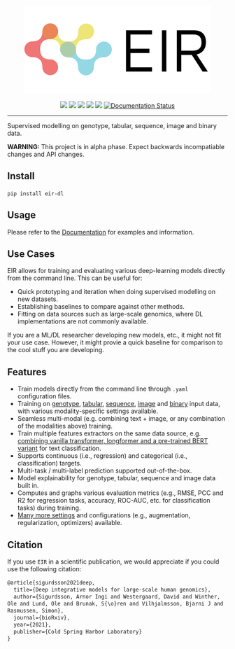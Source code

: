 <p align="center">
  <img src="docs/source/_static/img/EIR_logo.png">
</p>

<p align="center">
    <a href="LICENSE" alt="License">
        <img src="https://img.shields.io/badge/License-APGL-5B2D5B.svg" /></a>
  
  <a href="https://www.biorxiv.org/content/10.1101/2021.06.11.447883" alt="bioRxiv">
        <img src="https://img.shields.io/badge/Paper-bioRxiv-B5232F.svg" /></a>
  
  <a href="https://www.python.org/downloads/" alt="Python">
        <img src="https://img.shields.io/badge/python-3.8|3.9-blue.svg" /></a>
  
   <a href="https://pypi.org/project/eir-dl/" alt="Python">
        <img src="https://img.shields.io/pypi/v/eir-dl.svg" /></a>
  
  <a href="https://codecov.io/gh/arnor-sigurdsson/EIR" alt="Coverage">
        <img src="https://codecov.io/gh/arnor-sigurdsson/EIR/branch/master/graph/badge.svg" /></a>
  
  <a href='https://eir.readthedocs.io/'>
        <img src='https://readthedocs.org/projects/eir/badge/?version=latest' alt='Documentation Status' /></a>
  
       
</p>

---

Supervised modelling on genotype, tabular, sequence, image and binary data.

**WARNING:** This project is in alpha phase. Expect backwards incompatiable changes and API changes.

## Install

`pip install eir-dl`

## Usage

Please refer to the [Documentation](https://eir.readthedocs.io/en/latest/index.html) for examples and information.

## Use Cases

EIR allows for training and evaluating various deep-learning models directly from the command line. This can be useful for:

- Quick prototyping and iteration when doing supervised modelling on new datasets.
- Establishing baselines to compare against other methods.
- Fitting on data sources such as large-scale genomics, where DL implementations are not commonly available.

If you are a ML/DL researcher developing new models, etc., it might not fit your use case. However, it might provie a quick baseline for comparison to the cool stuff you are developing.

## Features

- Train models directly from the command line through `.yaml` configuration files.
- Training on [genotype](https://eir.readthedocs.io/en/latest/tutorials/01_basic_tutorial.html), [tabular](https://eir.readthedocs.io/en/latest/tutorials/02_tabular_tutorial.html), [sequence](https://eir.readthedocs.io/en/latest/tutorials/03_sequence_tutorial.html), [image](https://eir.readthedocs.io/en/latest/tutorials/05_image_tutorial.html) and [binary](https://eir.readthedocs.io/en/latest/tutorials/06_raw_bytes_tutorial.html) input data, with various modality-specific settings available.
- Seamless multi-modal (e.g. combining text + image, or any combination of the modalities above) training.
- Train multiple features extractors on the same data source, e.g. [combining vanilla transformer, longformer and a pre-trained BERT variant](https://eir.readthedocs.io/en/latest/tutorials/04_pretrained_sequence_tutorial.html) for text classification.
- Supports continuous (i.e., regression) and categorical (i.e., classification) targets.
- Multi-task / multi-label prediction supported out-of-the-box.
- Model explainability for genotype, tabular, sequence and image data built in.
- Computes and graphs various evaluation metrics (e.g., RMSE, PCC and R2 for regression tasks, accuracy, ROC-AUC, etc. for classification tasks) during training.
- [Many more settings](https://eir.readthedocs.io/en/latest/api_reference.html) and configurations (e.g., augmentation, regularization, optimizers) available.

## Citation

If you use `EIR` in a scientific publication, we would appreciate if you could use the following citation:

```
@article{sigurdsson2021deep,
  title={Deep integrative models for large-scale human genomics},
  author={Sigurdsson, Arnor Ingi and Westergaard, David and Winther, Ole and Lund, Ole and Brunak, S{\o}ren and Vilhjalmsson, Bjarni J and Rasmussen, Simon},
  journal={bioRxiv},
  year={2021},
  publisher={Cold Spring Harbor Laboratory}
}
